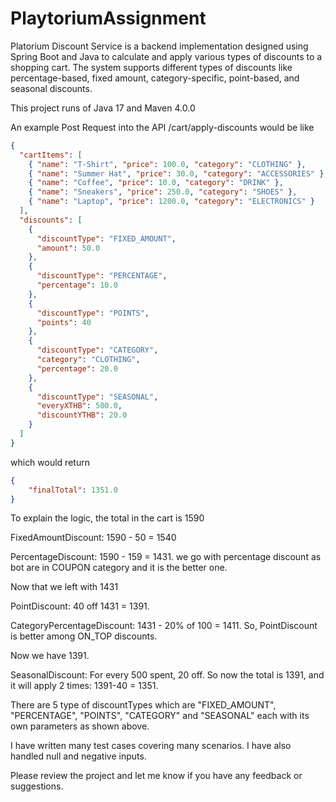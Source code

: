 # PlaytoriumAssignment
Platorium Discount Service is a backend implementation designed using Spring Boot and Java to calculate and apply various types of discounts to a shopping cart. The system supports different types of discounts like percentage-based, fixed amount, category-specific, point-based, and seasonal discounts.

This project runs of Java 17 and Maven 4.0.0

An example Post Request into the API /cart/apply-discounts would be like

```json
{
  "cartItems": [
    { "name": "T-Shirt", "price": 100.0, "category": "CLOTHING" },
    { "name": "Summer Hat", "price": 30.0, "category": "ACCESSORIES" },
    { "name": "Coffee", "price": 10.0, "category": "DRINK" },
    { "name": "Sneakers", "price": 250.0, "category": "SHOES" },
    { "name": "Laptop", "price": 1200.0, "category": "ELECTRONICS" }
  ],
  "discounts": [
    {
      "discountType": "FIXED_AMOUNT",
      "amount": 50.0
    },
    {
      "discountType": "PERCENTAGE",
      "percentage": 10.0
    },
    {
      "discountType": "POINTS",
      "points": 40
    },
    {
      "discountType": "CATEGORY",
      "category": "CLOTHING",
      "percentage": 20.0
    },
    {
      "discountType": "SEASONAL",
      "everyXTHB": 500.0,
      "discountYTHB": 20.0
    }
  ]
}

```

which would return

```json
{
    "finalTotal": 1351.0
}
```
To explain the logic, the total in the cart is 1590

FixedAmountDiscount: 1590 - 50 = 1540

PercentageDiscount: 1590 - 159 = 1431. we go with percentage discount as bot are in COUPON category and it is the better one.

Now that we left with 1431

PointDiscount: 40 off 1431 = 1391.

CategoryPercentageDiscount: 1431 - 20% of 100 = 1411. So, PointDiscount is better among ON_TOP discounts.

Now we have 1391. 

SeasonalDiscount: For every 500 spent, 20 off. So now the total is 1391, and it will apply 2 times: 1391-40 = 1351.

There are 5 type of discountTypes which are "FIXED_AMOUNT", "PERCENTAGE", "POINTS", "CATEGORY" and "SEASONAL" each with its own parameters as shown above.

I have written many test cases covering many scenarios. I have also handled null and negative inputs.

Please review the project and let me know if you have any feedback or suggestions.
